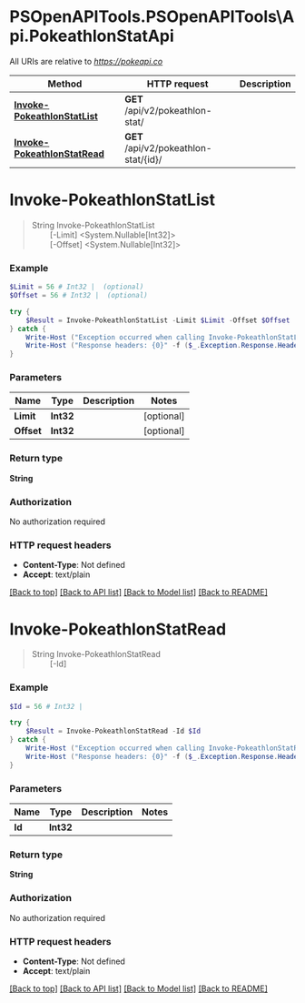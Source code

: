 # PSOpenAPITools.PSOpenAPITools\Api.PokeathlonStatApi

All URIs are relative to *https://pokeapi.co*

Method | HTTP request | Description
------------- | ------------- | -------------
[**Invoke-PokeathlonStatList**](PokeathlonStatApi.md#Invoke-PokeathlonStatList) | **GET** /api/v2/pokeathlon-stat/ | 
[**Invoke-PokeathlonStatRead**](PokeathlonStatApi.md#Invoke-PokeathlonStatRead) | **GET** /api/v2/pokeathlon-stat/{id}/ | 


<a id="Invoke-PokeathlonStatList"></a>
# **Invoke-PokeathlonStatList**
> String Invoke-PokeathlonStatList<br>
> &nbsp;&nbsp;&nbsp;&nbsp;&nbsp;&nbsp;&nbsp;&nbsp;[-Limit] <System.Nullable[Int32]><br>
> &nbsp;&nbsp;&nbsp;&nbsp;&nbsp;&nbsp;&nbsp;&nbsp;[-Offset] <System.Nullable[Int32]><br>



### Example
```powershell
$Limit = 56 # Int32 |  (optional)
$Offset = 56 # Int32 |  (optional)

try {
    $Result = Invoke-PokeathlonStatList -Limit $Limit -Offset $Offset
} catch {
    Write-Host ("Exception occurred when calling Invoke-PokeathlonStatList: {0}" -f ($_.ErrorDetails | ConvertFrom-Json))
    Write-Host ("Response headers: {0}" -f ($_.Exception.Response.Headers | ConvertTo-Json))
}
```

### Parameters

Name | Type | Description  | Notes
------------- | ------------- | ------------- | -------------
 **Limit** | **Int32**|  | [optional] 
 **Offset** | **Int32**|  | [optional] 

### Return type

**String**

### Authorization

No authorization required

### HTTP request headers

 - **Content-Type**: Not defined
 - **Accept**: text/plain

[[Back to top]](#) [[Back to API list]](../README.md#documentation-for-api-endpoints) [[Back to Model list]](../README.md#documentation-for-models) [[Back to README]](../README.md)

<a id="Invoke-PokeathlonStatRead"></a>
# **Invoke-PokeathlonStatRead**
> String Invoke-PokeathlonStatRead<br>
> &nbsp;&nbsp;&nbsp;&nbsp;&nbsp;&nbsp;&nbsp;&nbsp;[-Id] <Int32><br>



### Example
```powershell
$Id = 56 # Int32 | 

try {
    $Result = Invoke-PokeathlonStatRead -Id $Id
} catch {
    Write-Host ("Exception occurred when calling Invoke-PokeathlonStatRead: {0}" -f ($_.ErrorDetails | ConvertFrom-Json))
    Write-Host ("Response headers: {0}" -f ($_.Exception.Response.Headers | ConvertTo-Json))
}
```

### Parameters

Name | Type | Description  | Notes
------------- | ------------- | ------------- | -------------
 **Id** | **Int32**|  | 

### Return type

**String**

### Authorization

No authorization required

### HTTP request headers

 - **Content-Type**: Not defined
 - **Accept**: text/plain

[[Back to top]](#) [[Back to API list]](../README.md#documentation-for-api-endpoints) [[Back to Model list]](../README.md#documentation-for-models) [[Back to README]](../README.md)

